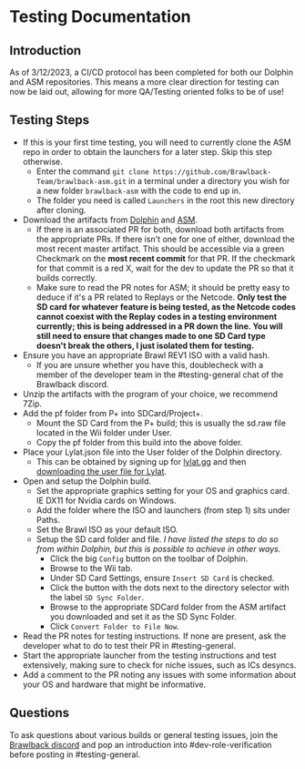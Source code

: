 # Testing Documentation

## Introduction
As of 3/12/2023, a CI/CD protocol has been completed for both our Dolphin and ASM repositories. This means a more clear direction for testing can now be laid out, allowing for more QA/Testing oriented folks to be of use!  

## Testing Steps
* If this is your first time testing, you will need to currently clone the ASM repo in order to obtain the launchers for a later step. Skip this step otherwise.
  - Enter the command `git clone https://github.com/Brawlback-Team/brawlback-asm.git` in a terminal under a directory you wish for a new folder `brawlback-asm` with the code to end up in.
  - The folder you need is called `Launchers` in the root this new directory after cloning.
* Download the artifacts from [Dolphin](https://github.com/Brawlback-Team/dolphin) and [ASM](https://github.com/Brawlback-Team/brawlback-asm).
  - If there is an associated PR for both, download both artifacts from the appropriate PRs. If there isn't one for one of either, download the most recent master artifact. This should be accessible via a green Checkmark on the **most recent commit** for that PR. If the checkmark for that commit is a red X, wait for the dev to update the PR so that it builds correctly.
  - Make sure to read the PR notes for ASM; it should be pretty easy to deduce if it's a PR related to Replays or the Netcode. **Only test the SD card for whatever feature is being tested, as the Netcode codes cannot coexist with the Replay codes in a testing environment currently; this is being addressed in a PR down the line. You will still need to ensure that changes made to one SD Card type doesn't break the others, I just isolated them for testing.**
* Ensure you have an appropriate Brawl REV1 ISO with a valid hash.
  - If you are unsure whether you have this, doublecheck with a member of the developer team in the #testing-general chat of the Brawlback discord.
* Unzip the artifacts with the program of your choice, we recommend 7Zip.
* Add the pf folder from P+ into SDCard/Project+.
  - Mount the SD Card from the P+ build; this is usually the sd.raw file located in the Wii folder under User.
  - Copy the pf folder from this build into the above folder.
* Place your Lylat.json file into the User folder of the Dolphin directory.
  - This can be obtained by signing up for [lylat.gg](https://lylat.gg/) and then [downloading the user file for Lylat](https://lylat.gg/users/enable).
* Open and setup the Dolphin build.
  - Set the appropriate graphics setting for your OS and graphics card. IE DX11 for Nvidia cards on Windows.
  - Add the folder where the ISO and launchers (from step 1) sits under Paths.
  - Set the Brawl ISO as your default ISO.
  - Setup the SD card folder and file. *I have listed the steps to do so from within Dolphin, but this is possible to achieve in other ways.*
    * Click the big `Config` button on the toolbar of Dolphin.
    * Browse to the Wii tab.
    * Under SD Card Settings, ensure `Insert SD Card` is checked.
    * Click the button with the dots next to the directory selector with the label `SD Sync Folder`.
    * Browse to the appropriate SDCard folder from the ASM artifact you downloaded and set it as the SD Sync Folder.
    * Click `Convert Folder to File Now`.
* Read the PR notes for testing instructions. If none are present, ask the developer what to do to test their PR in #testing-general.
* Start the appropriate launcher from the testing instructions and test extensively, making sure to check for niche issues, such as ICs desyncs.
* Add a comment to the PR noting any issues with some information about your OS and hardware that might be informative.

## Questions
To ask questions about various builds or general testing issues, join the [Brawlback discord](https://discord.gg/dzYRN32k4D) and pop an introduction into #dev-role-verification before posting in #testing-general.
